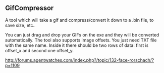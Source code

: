 ﻿GifCompressor
-------------
A tool which will take a gif and compress/convert it down to a .bin file, to save size, etc..

You can just drag and drop your GIFs on the exe and they will be converted automatically. 
The tool also supports image offsets. You just need TXT file with the same name. 
Inside it there should be two rows of data: first is offset_x and second one offset_y. 

http://forums.agentwatches.com/index.php?/topic/132-face-rorschach/?p=1109

